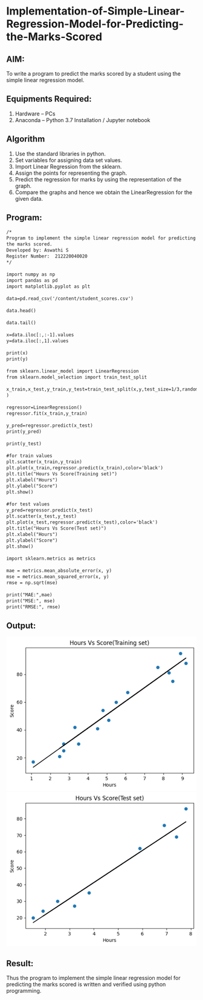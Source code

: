 # Implementation-of-Simple-Linear-Regression-Model-for-Predicting-the-Marks-Scored

## AIM:
To write a program to predict the marks scored by a student using the simple linear regression model.

## Equipments Required:
1. Hardware – PCs
2. Anaconda – Python 3.7 Installation / Jupyter notebook

## Algorithm
1. Use the standard libraries in python.
2. Set variables for assigning data set values.
3. Import Linear Regression from the sklearn.
4. Assign the points for representing the graph.
5. Predict the regression for marks by using the representation of the graph.
6. Compare the graphs and hence we obtain the LinearRegression for the given data.

## Program:
```
/*
Program to implement the simple linear regression model for predicting the marks scored.
Developed by: Aswathi S
Register Number:  212220040020
*/

import numpy as np
import pandas as pd
import matplotlib.pyplot as plt

data=pd.read_csv('/content/student_scores.csv')

data.head()

data.tail()

x=data.iloc[:,:-1].values  
y=data.iloc[:,1].values

print(x)
print(y)

from sklearn.linear_model import LinearRegression
from sklearn.model_selection import train_test_split

x_train,x_test,y_train,y_test=train_test_split(x,y,test_size=1/3,random_state=0 )

regressor=LinearRegression() 
regressor.fit(x_train,y_train)

y_pred=regressor.predict(x_test) 
print(y_pred)

print(y_test)

#for train values
plt.scatter(x_train,y_train) 
plt.plot(x_train,regressor.predict(x_train),color='black') 
plt.title("Hours Vs Score(Training set)") 
plt.xlabel("Hours")
plt.ylabel("Score")
plt.show()

#for test values
y_pred=regressor.predict(x_test) 
plt.scatter(x_test,y_test) 
plt.plot(x_test,regressor.predict(x_test),color='black') 
plt.title("Hours Vs Score(Test set)") 
plt.xlabel("Hours")
plt.ylabel("Score")
plt.show()

import sklearn.metrics as metrics

mae = metrics.mean_absolute_error(x, y)
mse = metrics.mean_squared_error(x, y)
rmse = np.sqrt(mse)  

print("MAE:",mae)
print("MSE:", mse)
print("RMSE:", rmse)
```

## Output:
![simple linear regression model for predicting the marks scored](assets/op-2.png)
![simple linear regression model for predicting the marks scored](assets/op-1.png)


## Result:
Thus the program to implement the simple linear regression model for predicting the marks scored is written and verified using python programming.
